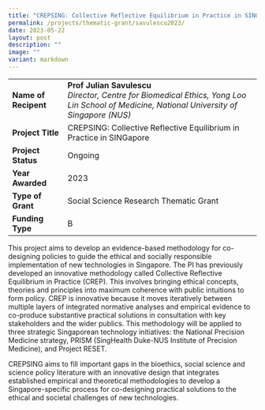 ```yaml
---
title: "CREPSING: Collective Reflective Equilibrium in Practice in SINGapore"
permalink: /projects/thematic-grant/savulescu2023/
date: 2023-05-22
layout: post
description: ""
image: ""
variant: markdown
---
```

|  |  |
|---|---|
| **Name of Recipent** | **Prof Julian Savulescu**<br> _Director, Centre for Biomedical Ethics, Yong Loo Lin School of Medicine, National University of Singapore (NUS)_ |
| **Project Title** | CREPSING: Collective Reflective Equilibrium in Practice in SINGapore |
| **Project Status** | Ongoing |
| **Year Awarded** | 2023 |
| **Type of Grant** | Social Science Research Thematic Grant |
| **Funding Type** | B |

This project aims to develop an evidence-based methodology for co-designing policies to guide the ethical and socially responsible implementation of new technologies in Singapore. The PI has previously developed an innovative methodology called Collective Reflective Equilibrium in Practice (CREP). This involves bringing ethical concepts, theories and principles into maximum coherence with public intuitions to form policy. CREP is innovative because it moves iteratively between multiple layers of integrated normative analyses and empirical evidence to co-produce substantive practical solutions in consultation with key stakeholders and the wider publics. This methodology will be applied to three strategic Singaporean technology initiatives: the National Precision Medicine strategy, PRISM (SingHealth Duke-NUS Institute of Precision Medicine), and Project RESET.

CREPSING aims to fill important gaps in the bioethics, social science and science policy literature with an innovative design that integrates established empirical and theoretical methodologies to develop a Singapore-specific process for co-designing practical solutions to the ethical and societal challenges of new technologies.